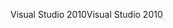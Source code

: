 <span data-ttu-id="e16f5-101">Visual Studio 2010</span><span class="sxs-lookup"><span data-stu-id="e16f5-101">Visual Studio 2010</span></span>